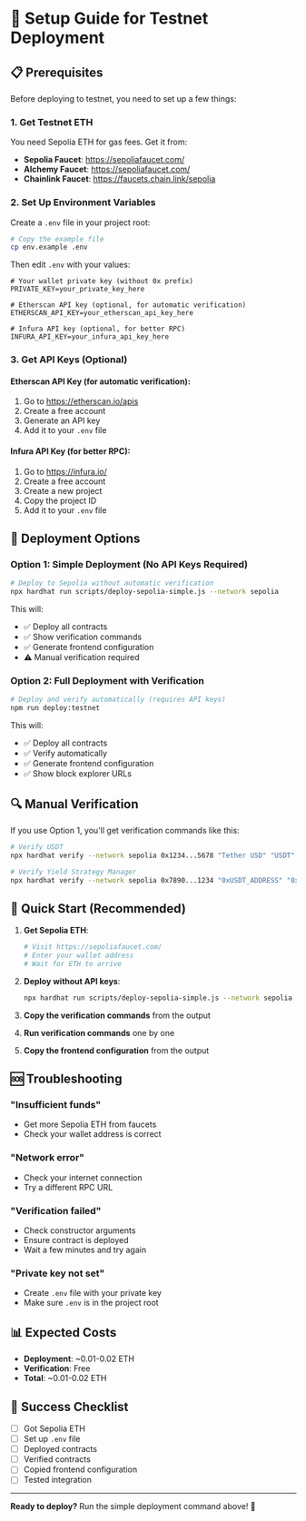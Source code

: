 # 🔧 Setup Guide for Testnet Deployment

## 📋 Prerequisites

Before deploying to testnet, you need to set up a few things:

### 1. **Get Testnet ETH**

You need Sepolia ETH for gas fees. Get it from:
- **Sepolia Faucet**: https://sepoliafaucet.com/
- **Alchemy Faucet**: https://sepoliafaucet.com/
- **Chainlink Faucet**: https://faucets.chain.link/sepolia

### 2. **Set Up Environment Variables**

Create a `.env` file in your project root:

```bash
# Copy the example file
cp env.example .env
```

Then edit `.env` with your values:

```env
# Your wallet private key (without 0x prefix)
PRIVATE_KEY=your_private_key_here

# Etherscan API key (optional, for automatic verification)
ETHERSCAN_API_KEY=your_etherscan_api_key_here

# Infura API key (optional, for better RPC)
INFURA_API_KEY=your_infura_api_key_here
```

### 3. **Get API Keys (Optional)**

#### **Etherscan API Key** (for automatic verification):
1. Go to https://etherscan.io/apis
2. Create a free account
3. Generate an API key
4. Add it to your `.env` file

#### **Infura API Key** (for better RPC):
1. Go to https://infura.io/
2. Create a free account
3. Create a new project
4. Copy the project ID
5. Add it to your `.env` file

## 🚀 Deployment Options

### **Option 1: Simple Deployment (No API Keys Required)**

```bash
# Deploy to Sepolia without automatic verification
npx hardhat run scripts/deploy-sepolia-simple.js --network sepolia
```

This will:
- ✅ Deploy all contracts
- ✅ Show verification commands
- ✅ Generate frontend configuration
- ⚠️ Manual verification required

### **Option 2: Full Deployment with Verification**

```bash
# Deploy and verify automatically (requires API keys)
npm run deploy:testnet
```

This will:
- ✅ Deploy all contracts
- ✅ Verify automatically
- ✅ Generate frontend configuration
- ✅ Show block explorer URLs

## 🔍 Manual Verification

If you use Option 1, you'll get verification commands like this:

```bash
# Verify USDT
npx hardhat verify --network sepolia 0x1234...5678 "Tether USD" "USDT" 6

# Verify Yield Strategy Manager
npx hardhat verify --network sepolia 0x7890...1234 "0xUSDT_ADDRESS" "0xWETH_ADDRESS"
```

## 🎯 Quick Start (Recommended)

1. **Get Sepolia ETH**:
   ```bash
   # Visit https://sepoliafaucet.com/
   # Enter your wallet address
   # Wait for ETH to arrive
   ```

2. **Deploy without API keys**:
   ```bash
   npx hardhat run scripts/deploy-sepolia-simple.js --network sepolia
   ```

3. **Copy the verification commands** from the output

4. **Run verification commands** one by one

5. **Copy the frontend configuration** from the output

## 🆘 Troubleshooting

### **"Insufficient funds"**
- Get more Sepolia ETH from faucets
- Check your wallet address is correct

### **"Network error"**
- Check your internet connection
- Try a different RPC URL

### **"Verification failed"**
- Check constructor arguments
- Ensure contract is deployed
- Wait a few minutes and try again

### **"Private key not set"**
- Create `.env` file with your private key
- Make sure `.env` is in the project root

## 📊 Expected Costs

- **Deployment**: ~0.01-0.02 ETH
- **Verification**: Free
- **Total**: ~0.01-0.02 ETH

## 🎉 Success Checklist

- [ ] Got Sepolia ETH
- [ ] Set up `.env` file
- [ ] Deployed contracts
- [ ] Verified contracts
- [ ] Copied frontend configuration
- [ ] Tested integration

---

**Ready to deploy?** Run the simple deployment command above! 🚀
